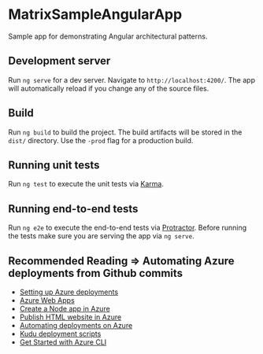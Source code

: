 # MatrixSampleAngularApp

Sample app for demonstrating Angular architectural patterns.

## Development server

Run `ng serve` for a dev server. Navigate to `http://localhost:4200/`. The app will automatically reload if you change any of the source files.

## Build

Run `ng build` to build the project. The build artifacts will be stored in the `dist/` directory. Use the `-prod` flag for a production build.

## Running unit tests

Run `ng test` to execute the unit tests via [Karma](https://karma-runner.github.io).

## Running end-to-end tests

Run `ng e2e` to execute the end-to-end tests via [Protractor](http://www.protractortest.org/).
Before running the tests make sure you are serving the app via `ng serve`.

## Recommended Reading => Automating Azure deployments from Github commits
* [Setting up Azure deployments](https://blogs.msdn.microsoft.com/microsoftimagine/2015/09/01/using-continuous-integration-with-azure-github/)
* [Azure Web Apps](https://docs.microsoft.com/en-us/azure/app-service-web/app-service-web-overview)
* [Create a Node app in Azure](https://docs.microsoft.com/en-us/azure/app-service-web/app-service-web-get-started-nodejs)
* [Publish HTML website in Azure](https://docs.microsoft.com/en-us/azure/app-service-web/app-service-web-get-started-html)
* [Automating deployments on Azure](https://blogs.msdn.microsoft.com/mvpawardprogram/2015/11/24/automating-deployment-on-azure-web-apps/)
* [Kudu deployment scripts](https://github.com/projectkudu/kudu/wiki/Custom-Deployment-Script)
* [Get Started with Azure CLI](https://docs.microsoft.com/en-us/cli/azure/get-started-with-azure-cli)
